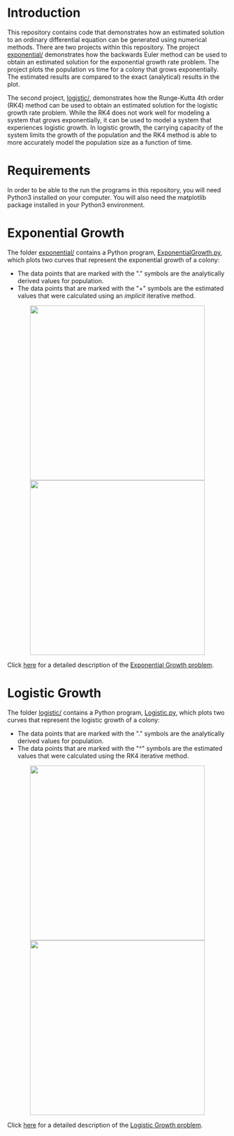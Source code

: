 # Introduction
This repository contains code that demonstrates how an estimated solution to an ordinary differential equation can be generated using numerical methods.  There are two projects within this repository.  The project <a href="./exponential/">exponential/</a> demonstrates how the backwards Euler method can be used to obtain an estimated solution for the exponential growth rate problem.  The project plots the population vs time for a colony that grows exponentially.  The estimated results are compared to the exact (analytical) results in the plot.

The second project, <a href="./logistic/">logistic/</a>, demonstrates how the Runge-Kutta 4th order (RK4) method can be used to obtain an estimated solution for the logistic growth rate problem.  While the RK4 does not work well for modeling a system that grows exponentially, it can be used to model a system that experiences logistic growth.  In logistic growth, the carrying capacity of the system limits the growth of the population and the RK4 method is able to more accurately model the population size as a function of time.

# Requirements
In order to be able to the run the programs in this repository, you will need Python3 installed on your computer.  You will also need the matplotlib package installed in your Python3 environment.

# Exponential Growth
The folder <a href="./exponential/">exponential/</a> contains a Python program, <a href="./exponential/ExponentialGrowth.py">ExponentialGrowth.py</a>, which plots two curves that represent the exponential growth of a colony:
- The data points that are marked with the "." symbols are the analytically derived values for population.
- The data points that are marked with the "+" symbols are the estimated values that were calculated using an _implicit_ iterative method.

<p align="center">
  <img src="https://github.com/tomeng70/RungeKutta/assets/12796159/3f153c81-e8bc-485a-ac10-b79ee426a811" width="400" >
  <img src="https://github.com/tomeng70/RungeKutta/assets/12796159/c8319182-0b20-4e42-be49-c26ce5d9f819" width="400" >
</p>

Click <a href="./exponential/">here</a> for a detailed description of the <a href="./exponential/">Exponential Growth problem</a>.

# Logistic Growth
The folder <a href="./logistic/">logistic/</a> contains a Python program, <a href="./logistic/Logistic.py">Logistic.py</a>, which plots two curves that represent the logistic growth of a colony:
- The data points that are marked with the "." symbols are the analytically derived values for population.
- The data points that are marked with the "^" symbols are the estimated values that were calculated using the RK4 iterative method.

<p align="center">
  <img src="https://github.com/tomeng70/RungeKutta/assets/12796159/757d9566-69ee-4f9c-88da-f8df8267edf9" width="400" >
  <img src="https://github.com/tomeng70/RungeKutta/assets/12796159/db4110c4-68f4-40fb-9f66-e49f1ba4eeba" width="400" >
</p>

Click <a href="./logistic/">here</a> for a detailed description of the <a href="./logistic/">Logistic Growth problem</a>.
